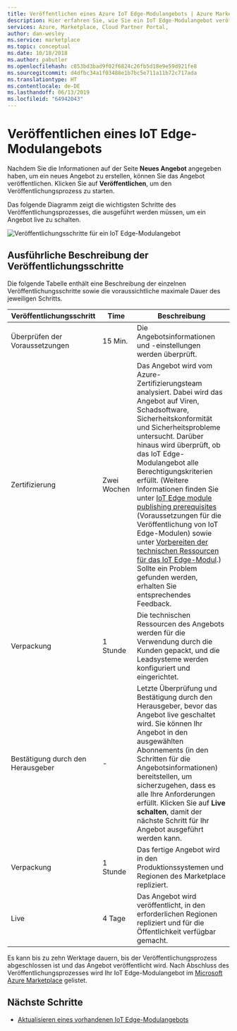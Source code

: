 ```yaml
---
title: Veröffentlichen eines Azure IoT Edge-Modulangebots | Azure Marketplace
description: Hier erfahren Sie, wie Sie ein IoT Edge-Modulangebot veröffentlichen.
services: Azure, Marketplace, Cloud Partner Portal,
author: dan-wesley
ms.service: marketplace
ms.topic: conceptual
ms.date: 10/18/2018
ms.author: pabutler
ms.openlocfilehash: c853bd3bad9f02f6824c26fb5d18e9e59d921fe8
ms.sourcegitcommit: d4dfbc34a1f03488e1b7bc5e711a11b72c717ada
ms.translationtype: HT
ms.contentlocale: de-DE
ms.lasthandoff: 06/13/2019
ms.locfileid: "64942043"
---
```

# <a name="publish-iot-edge-module-offer"></a>Veröffentlichen eines IoT Edge-Modulangebots

 Nachdem Sie die Informationen auf der Seite **Neues Angebot** angegeben haben, um ein neues Angebot zu erstellen, können Sie das Angebot veröffentlichen. Klicken Sie auf **Veröffentlichen**, um den Veröffentlichungsprozess zu starten.

Das folgende Diagramm zeigt die wichtigsten Schritte des Veröffentlichungsprozesses, die ausgeführt werden müssen, um ein Angebot live zu schalten.

![Veröffentlichungsschritte für ein IoT Edge-Modulangebot](./media/iot-edge-module-publishing-steps.png)

## <a name="detailed-description-of-publishing-steps"></a>Ausführliche Beschreibung der Veröffentlichungsschritte

Die folgende Tabelle enthält eine Beschreibung der einzelnen Veröffentlichungsschritte sowie die voraussichtliche maximale Dauer des jeweiligen Schritts.
<!-- P2: we need to tell them that if an offer seems stuck in a step, to know that they should file a support ticket (link to support ticket doc) -->


|  **Veröffentlichungsschritt**           | **Time**    | **Beschreibung**                                                            |
|  -------------------           | --------    | ---------------                                                            |
| Überprüfen der Voraussetzungen         | 15 Min.   | Die Angebotsinformationen und -einstellungen werden überprüft.                        |
| Zertifizierung                  | Zwei Wochen | Das Angebot wird vom Azure-Zertifizierungsteam analysiert. Dabei wird das Angebot auf Viren, Schadsoftware, Sicherheitskonformität und Sicherheitsprobleme untersucht. Darüber hinaus wird überprüft, ob das IoT Edge-Modulangebot alle Berechtigungskriterien erfüllt. (Weitere Informationen finden Sie unter [IoT Edge module publishing prerequisites](./cpp-prerequisites.md) (Voraussetzungen für die Veröffentlichung von IoT Edge-Modulen) sowie unter [Vorbereiten der technischen Ressourcen für das IoT Edge-Modul](./cpp-create-technical-assets.md).) Sollte ein Problem gefunden werden, erhalten Sie entsprechendes Feedback. |
| Verpackung | 1 Stunde  | Die technischen Ressourcen des Angebots werden für die Verwendung durch die Kunden gepackt, und die Leadsysteme werden konfiguriert und eingerichtet. |
|  Bestätigung durch den Herausgeber             |  -        | Letzte Überprüfung und Bestätigung durch den Herausgeber, bevor das Angebot live geschaltet wird. Sie können Ihr Angebot in den ausgewählten Abonnements (in den Schritten für die Angebotsinformationen) bereitstellen, um sicherzugehen, dass es alle Ihre Anforderungen erfüllt.  Klicken Sie auf **Live schalten**, damit der nächste Schritt für Ihr Angebot ausgeführt werden kann. |
| Verpackung                 | 1 Stunde | Das fertige Angebot wird in den Produktionssystemen und Regionen des Marketplace repliziert. | 
| Live                           | 4 Tage |Das Angebot wird veröffentlicht, in den erforderlichen Regionen repliziert und für die Öffentlichkeit verfügbar gemacht. |

Es kann bis zu zehn Werktage dauern, bis der Veröffentlichungsprozess abgeschlossen ist und das Angebot veröffentlicht wird. Nach Abschluss des Veröffentlichungsprozesses wird Ihr IoT Edge-Modulangebot im [Microsoft Azure Marketplace](https://azuremarketplace.microsoft.com/marketplace/apps/category/internet-of-things?page=1&subcategories=iot-edge-modules) gelistet.

## <a name="next-steps"></a>Nächste Schritte

- [Aktualisieren eines vorhandenen IoT Edge-Modulangebots](./cpp-update-existing-offer.md)
